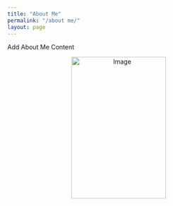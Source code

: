 ```yaml
---
title: "About Me"
permalink: "/about me/"
layout: page
---
```


Add About Me Content

<p align="center">
<img width="214" height="320" align="center" alt="Image" src="https://github.com/user-attachments/assets/2807f22c-da19-40e1-973d-6cc66523914a" />
<p>

